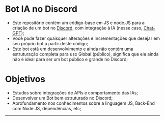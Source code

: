 # Bot IA no Discord

- Este repositório contém um código-base em JS e node.JS para a criação de um bot no [Discord](<https://discord.com/developers/applications>), com integração à IA (nesse caso, [Chat-GPT](<https://platform.openai.com/settings/profile?tab=api-keys>));
- Você pode fazer quaisquer alterações e incrementações que desejar em seu próprio bot a partir deste código;
- Este bot está em desenvolvimento e ainda não contém uma estruturação completa para uso Global (público), significa que ele ainda não é ideal para ser um bot público e grande no Discord;


# Objetivos

- Estudos sobre integrações de APIs e comportamento das IAs;
- Desenvolver um Bot bem estruturado no Discord;
- Aprofundamento nos conhecimentos sobre a linguagem JS, Back-End com Node.JS, dependências, etc;

---

